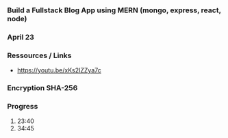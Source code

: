 ### Build a Fullstack Blog App using MERN (mongo, express, react, node)

### April 23

### Ressources / Links

- https://youtu.be/xKs2IZZya7c

### Encryption SHA-256

### Progress
1. 23:40
2. 34:45